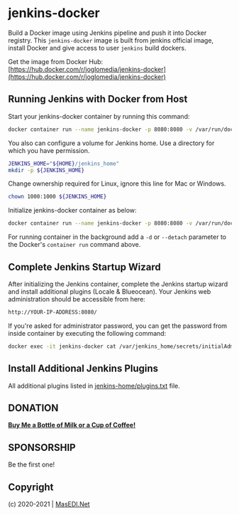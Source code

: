 # jenkins-docker

Build a Docker image using Jenkins pipeline and push it into Docker registry. This `jenkins-docker` image is built from jenkins official image, install Docker and give access to user ```jenkins``` build dockers.

Get the image from Docker Hub: [https://hub.docker.com/r/joglomedia/jenkins-docker](https://hub.docker.com/r/joglomedia/jenkins-docker)

## Running Jenkins with Docker from Host

Start your jenkins-docker container by running this command:

```bash
docker container run --name jenkins-docker -p 8080:8080 -v /var/run/docker.sock:/var/run/docker.sock:rw joglomedia/jenkins-docker:lts-alpine
```

You also can configure a volume for Jenkins home. Use a directory for which you have permission.

```bash
JENKINS_HOME="${HOME}/jenkins_home"
mkdir -p ${JENKINS_HOME}
```

Change ownership required for Linux, ignore this line for Mac or Windows.

```bash
chown 1000:1000 ${JENKINS_HOME}
```

Initialize jenkins-docker container as below:

```bash
docker container run --name jenkins-docker -p 8080:8080 -v /var/run/docker.sock:/var/run/docker.sock:rw -v ${JENKINS_HOME}:/var/jenkins_home joglomedia/jenkins-docker:lts-alpine
```

For running container in the background add a ```-d``` or ```--detach``` parameter to the Docker's ```container run``` command above.

## Complete Jenkins Startup Wizard

After initializing the Jenkins container, complete the Jenkins startup wizard and install additional plugins (Locale & Blueocean). Your Jenkins web administration should be accessible from here:

```bash
http://YOUR-IP-ADDRESS:8080/
```

If you're asked for administrator password, you can get the password from inside container by executing the following command:

```bash
docker exec -it jenkins-docker cat /var/jenkins_home/secrets/initialAdminPassword
```

## Install Additional Jenkins Plugins

All additional plugins listed in [jenkins-home/plugins.txt](https://github.com/joglomedia/jenkins-docker/blob/lts-alpine/jenkins-home/plugins.txt) file.

## DONATION

**[Buy Me a Bottle of Milk or a Cup of Coffee!](https://paypal.me/masedi)**

## SPONSORSHIP

Be the first one!

## Copyright

(c) 2020-2021 | [MasEDI.Net](https://masedi.net/)
